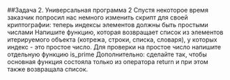 ##Задача 2. Универсальная программа 2
Спустя некоторое время заказчик попросил нас немного изменить скрипт для своей криптографии: теперь индексы элементов должны быть простыми числами
Напишите функцию, которая возвращает список из элементов итерируемого объекта (котрежа, строки, списка, словаря), у которых индекс - это простое число. Для проверки на простое число напишите отдельную функцию is_prime
Дополнительно: сделайте так, чтобы основная функция состояла только из оператора return и при этом также возвращала список.